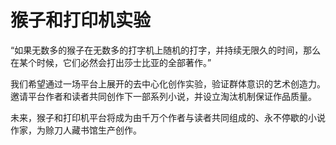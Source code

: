 # 猴子和打印机实验

“如果无数多的猴子在无数多的打字机上随机的打字，并持续无限久的时间，那么在某个时候，它们必然会打出莎士比亚的全部著作。”

我们希望通过一场平台上展开的去中心化创作实验，验证群体意识的艺术创造力。邀请平台作者和读者共同创作下一部系列小说，并设立淘汰机制保证作品质量。

未来，猴子和打印机平台将成为由千万个作者与读者共同组成的、永不停歇的小说作家，为赊刀人藏书馆生产创作。

